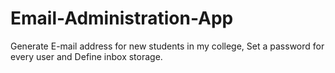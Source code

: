 # Email-Administration-App
Generate E-mail address for new students in my college, Set a password for every user and Define inbox storage.
